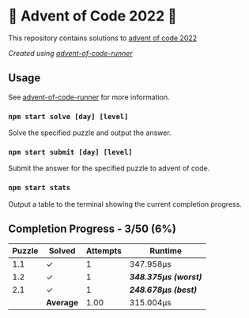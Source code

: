 # :santa: Advent of Code 2022 :christmas_tree:

This repository contains solutions to [advent of code 2022](https://adventofcode.com/2022) 

_Created using [advent-of-code-runner](https://github.com/beakerandjake/advent-of-code-runner)_

## Usage
See [advent-of-code-runner](https://github.com/beakerandjake/advent-of-code-runner) for more information.

### `npm start solve [day] [level]`
Solve the specified puzzle and output the answer.

### `npm start submit [day] [level]`
Submit the answer for the specified puzzle to advent of code.

### `npm start stats`
Output a table to the terminal showing the current completion progress.

<!--Please do not delete the following comments, they are required to save your stats to this file.-->
<!--START_AUTOGENERATED_COMPLETION_PROGRESS_SECTION-->
## Completion Progress - 3/50 (6%)

| Puzzle | Solved | Attempts | Runtime |
| --- | --- | --- | --- |
| 1.1 | ✓ | 1 | 347.958μs |
| 1.2 | ✓ | 1 | ***348.375μs (worst)*** |
| 2.1 | ✓ | 1 | ***248.678μs (best)*** |
|  | **Average** | 1.00 | 315.004μs |
<!--END_AUTOGENERATED_COMPLETION_PROGRESS_SECTION-->